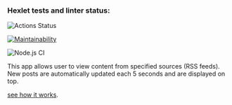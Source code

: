 ### Hexlet tests and linter status:
![Actions Status](/workflows/hexlet-check/badge.svg)

[![Maintainability](https://api.codeclimate.com/v1/badges/6e86ac6ae64285a21f38/maintainability)](https://codeclimate.com/github/rinamint/frontend-project-lvl3/maintainability)

![Node.js CI](https://github.com/rinamint/frontend-project-lvl3/workflows/Node.js%20CI/badge.svg)

This app allows user to view content from specified sources (RSS feeds). New posts are automatically updated each 5 seconds and are displayed on top. 


[see how it works](https://rss-agregator-delta.vercel.app "demonstration").